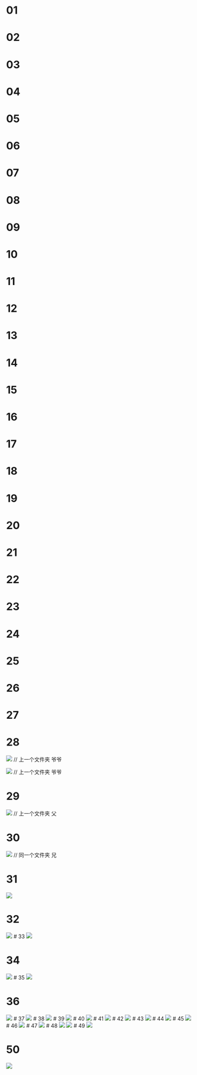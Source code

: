 
# 01
# 02
# 03
# 04
# 05
# 06
# 07
# 08
# 09

# 10
# 11
# 12
# 13
# 14
# 15
# 16
# 17
# 18
# 19

# 20
# 21
# 22
# 23
# 24
# 25
# 26
# 27
# 28

<img src="\\\\..\\\..\\..\26.jpg"> // 上一个文件夹  爷爷

<img src="///..//./26.jpg"> // 上一个文件夹  爷爷




# 29

<img src="//../25.jpg">  // 上一个文件夹  父
# 30
<img src="./24.jpg">  //  同一个文件夹   兄



# 31
<img src="//../..//...//zimage/tool/androidstudio/24.jpg">

# 32
<img src="///...//...//zimage/tool/androidstudio/24.jpg">
# 33
<img src="///...//../zimage/tool/androidstudio/24.jpg">

# 34
<img src="///...//../zimage/tool/androidstudio/24.jpg">
# 35
<img src="//.././zimage/tool/androidstudio/24.jpg">

# 36
<img src="//../././zimage/tool/androidstudio/24.jpg">
# 37
<img src="///..//..//../zimage/tool/androidstudio/24.jpg">
# 38
<img src="././/..//..//../zimage/tool/androidstudio/24.jpg">
# 39
<img src=".//..//..//../zimage/tool/androidstudio/24.jpg">
# 40
<img src="//..//..//../zimage/tool/androidstudio/24.jpg">
# 41
<img src="..//..//../zimage/tool/androidstudio/24.jpg">
# 42
<img src=".//..//../zimage/tool/androidstudio/24.jpg">
# 43
<img src="//..//../zimage/tool/androidstudio/24.jpg">
# 44
<img src="/..//../zimage/tool/androidstudio/24.jpg">
# 45
<img src="..//../zimage/tool/androidstudio/24.jpg">
# 46
<img src=".//../zimage/tool/androidstudio/24.jpg">
# 47
<img src="//../zimage/tool/androidstudio/24.jpg">
# 48
<img src="./../zimage/tool/androidstudio/24.jpg">
<img src="/../zimage/tool/androidstudio/24.jpg">
# 49
<img src="../zimage/tool/androidstudio/24.jpg">

# 50
<img src="./zimage/tool/androidstudio/24.jpg">